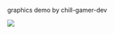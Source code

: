 graphics demo by chill-gamer-dev

![](https://github.com/chill-gamer-dev/GraphicsDemo/GraphicsDemo.gif)